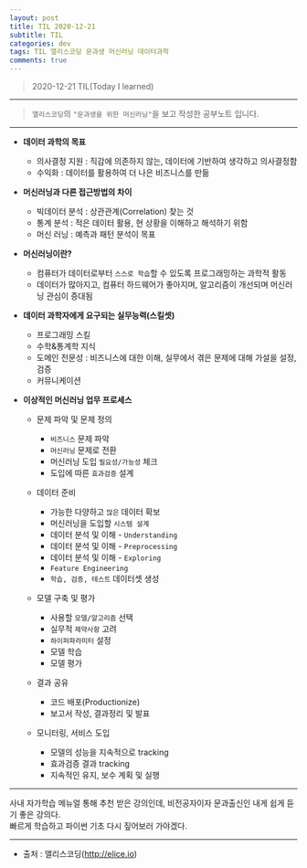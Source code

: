 ```yaml
---
layout: post
title: TIL 2020-12-21 
subtitle: TIL 
categories: dev
tags: TIL 앨리스코딩 문과생 머신러닝 데이터과학 
comments: true
---
```



> 2020-12-21 TIL(Today I learned)
---

> `앨리스코딩`의 `"문과생을 위한 머신러닝"`을 보고 작성한 공부노트 입니다.
---

* __데이터 과학의 목표__
  - 의사결정 지원 : 직감에 의존하지 않는, 데이터에 기반하여 생각하고 의사결정함
  - 수익화 : 데이터를 활용하여 더 나은 비즈니스를 만듦
 
* __머신러닝과 다른 접근방법의 차이__
  - 빅데이터 분석 : 상관관계(Correlation) 찾는 것
  - 통계 분석 : 적은 데이터 활용, 현 상황을 이해하고 해석하기 위함
  - 머신 러닝 : 예측과 패턴 분석이 목표
 
* __머신러닝이란?__
  - 컴퓨터가 데이터로부터 `스스로 학습`할 수 있도록 프로그래밍하는 과학적 활동
  - 데이터가 많아지고, 컴퓨터 하드웨어가 좋아지며, 알고리즘이 개선되며 머신러닝 관심이 증대됨
 
* __데이터 과학자에게 요구되는 실무능력(스킬셋)__
  - 프로그래밍 스킬
  - 수학&통계학 지식
  - 도메인 전문성 : 비즈니스에 대한 이해, 실무에서 겪은 문제에 대해 가설을 설정, 검증
  - 커뮤니케이션
 
* __이상적인 머신러닝 업무 프로세스__
  - 문제 파악 및 문제 정의
    + `비즈니스` 문제 파악
    + `머신러닝` 문제로 전환
    + 머신러닝 도입 `필요성/가능성` 체크
    + 도입에 따른 `효과검증` 설계
  
  - 데이터 준비
    + 가능한 다양하고 `많은` 데이터 확보
    + 머신러닝을 도입할 `시스템 설계`
    + 데이터 분석 및 이해 - `Understanding`
    + 데이터 분석 및 이해 - `Preprocessing`
    + 데이터 분석 및 이해 - `Exploring`
    + `Feature Engineering` 
    + `학습, 검증, 테스트` 데이터셋 생성
  
  - 모델 구축 및 평가
    + 사용할 `모델/알고리즘` 선택
    + 실무적 `제약사항` 고려
    + `하이퍼파라미터` 설정
    + 모델 학습
    + 모델 평가
  
  - 결과 공유
    + 코드 배포(Productionize)
    + 보고서 작성, 결과정리 및 발표
  
  - 모니터링, 서비스 도입
    + 모델의 성능을 지속적으로 tracking
    + 효과검증 결과 tracking
    + 지속적인 유지, 보수 계획 및 실행
  
---
 
사내 자가학습 메뉴얼 통해 추천 받은 강의인데, 비전공자이자 문과출신인 내게 쉽게 듣기 좋은 강의다.  
빠르게 학습하고 파이썬 기초 다시 짚어보러 가야겠다.
 
---
* 출처 : 앨리스코딩(http://elice.io)
